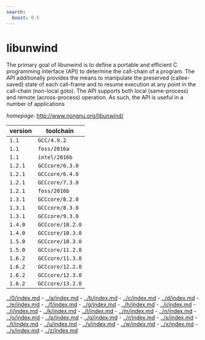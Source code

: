 ```yaml
---
search:
  boost: 0.5
---
```

# libunwind

The primary goal of libunwind is to define a portable and efficient C programming interface  (API) to determine the call-chain of a program. The API additionally provides the means to manipulate the  preserved (callee-saved) state of each call-frame and to resume execution at any point in the call-chain  (non-local goto). The API supports both local (same-process) and remote (across-process) operation.  As such, the API is useful in a number of applications

*homepage*: <http://www.nongnu.org/libunwind/>

version | toolchain
--------|----------
``1.1`` | ``GCC/4.9.2``
``1.1`` | ``foss/2016a``
``1.1`` | ``intel/2016b``
``1.2.1`` | ``GCCcore/6.3.0``
``1.2.1`` | ``GCCcore/6.4.0``
``1.2.1`` | ``GCCcore/7.3.0``
``1.2.1`` | ``foss/2016b``
``1.3.1`` | ``GCCcore/8.2.0``
``1.3.1`` | ``GCCcore/8.3.0``
``1.3.1`` | ``GCCcore/9.3.0``
``1.4.0`` | ``GCCcore/10.2.0``
``1.4.0`` | ``GCCcore/10.3.0``
``1.5.0`` | ``GCCcore/10.3.0``
``1.5.0`` | ``GCCcore/11.2.0``
``1.6.2`` | ``GCCcore/11.3.0``
``1.6.2`` | ``GCCcore/12.2.0``
``1.6.2`` | ``GCCcore/12.3.0``
``1.6.2`` | ``GCCcore/13.2.0``

[../0/index.md](0) - [../a/index.md](a) - [../b/index.md](b) - [../c/index.md](c) - [../d/index.md](d) - [../e/index.md](e) - [../f/index.md](f) - [../g/index.md](g) - [../h/index.md](h) - [../i/index.md](i) - [../j/index.md](j) - [../k/index.md](k) - [../l/index.md](l) - [../m/index.md](m) - [../n/index.md](n) - [../o/index.md](o) - [../p/index.md](p) - [../q/index.md](q) - [../r/index.md](r) - [../s/index.md](s) - [../t/index.md](t) - [../u/index.md](u) - [../v/index.md](v) - [../w/index.md](w) - [../x/index.md](x) - [../y/index.md](y) - [../z/index.md](z)

